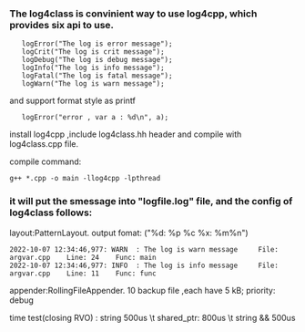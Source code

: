 ### The log4class is convinient way to use log4cpp, which provides six api to use.
 ```text
    logError("The log is error message");
    logCrit("The log is crit message");
    logDebug("The log is debug message");
    logInfo("The log is info message");
    logFatal("The log is fatal message");
    logWarn("The log is warn message");
 ```
 and support format style as printf
 ```text
    logError("error , var a : %d\n", a);
 ```
install log4cpp ,include log4class.hh header and compile with log4class.cpp file.

compile command: 
``` 
g++ *.cpp -o main -llog4cpp -lpthread 
```

### it will put the smessage into "logfile.log" file, and the config of log4class follows:

layout:PatternLayout. output fomat: ("%d: %p %c %x: %m%n")
```
2022-10-07 12:34:46,977: WARN  : The log is warn message	 File: argvar.cpp	 Line: 24	 Func: main
2022-10-07 12:34:46,977: INFO  : The log is info message	 File: argvar.cpp	 Line: 11	 Func: func
```
appender:RollingFileAppender. 10 backup file ,each have 5 kB;
priority: debug


time test(closing RVO) : string 500us \t shared_ptr: 800us \t string && 500us

